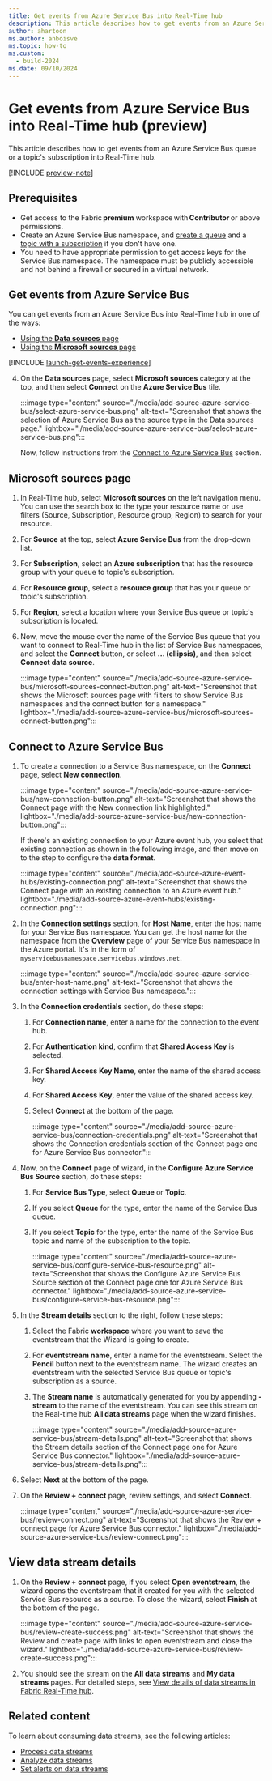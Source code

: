 ```yaml
---
title: Get events from Azure Service Bus into Real-Time hub
description: This article describes how to get events from an Azure Service Bus queue or topic's subscription in Real-Time hub.
author: ahartoon
ms.author: anboisve
ms.topic: how-to
ms.custom:
  - build-2024
ms.date: 09/10/2024
---
```


# Get events from Azure Service Bus into Real-Time hub (preview)
This article describes how to get events from an Azure Service Bus queue or a topic's subscription into Real-Time hub.

[!INCLUDE [preview-note](./includes/preview-note.md)]

## Prerequisites

- Get access to the Fabric **premium** workspace with **Contributor** or above permissions.
- Create an Azure Service Bus namespace, and [create a queue](service-bus-quickstart-portal.md) and a [topic with a subscription](service-bus-quickstart-topics-subscriptions-portal.md) if you don't have one.
- You need to have appropriate permission to get access keys for the Service Bus namespace. The namespace must be publicly accessible and not behind a firewall or secured in a virtual network.

## Get events from Azure Service Bus

You can get events from an Azure Service Bus into Real-Time hub in one of the ways:

- [Using the **Data sources** page](#data-sources-page)
- [Using the **Microsoft sources** page](#microsoft-sources-page)

[!INCLUDE [launch-get-events-experience](./includes/launch-get-events-experience.md)]

4. On the **Data sources** page, select **Microsoft sources** category at the top, and then select **Connect** on the **Azure Service Bus** tile. 

    :::image type="content" source="./media/add-source-azure-service-bus/select-azure-service-bus.png" alt-text="Screenshot that shows the selection of Azure Service Bus as the source type in the Data sources page." lightbox="./media/add-source-azure-service-bus/select-azure-service-bus.png":::
    
    Now, follow instructions from the [Connect to Azure Service Bus](#connect-to-azure-service-bus) section.

## Microsoft sources page

1. In Real-Time hub, select **Microsoft sources** on the left navigation menu. You can use the search box to the type your resource name or use filters (Source, Subscription, Resource group, Region) to search for your resource. 
1. For **Source** at the top, select **Azure Service Bus** from the drop-down list. 
1. For **Subscription**, select an **Azure subscription** that has the resource group with your queue to topic's subscription.
1. For **Resource group**, select a **resource group** that has your queue or topic's subscription.
1. For **Region**, select a location where your Service Bus queue or topic's subscription is located.
1. Now, move the mouse over the name of the Service Bus queue that you want to connect to Real-Time hub in the list of Service Bus namespaces, and select the **Connect** button, or select **... (ellipsis)**, and then select **Connect data source**.

    :::image type="content" source="./media/add-source-azure-service-bus/microsoft-sources-connect-button.png" alt-text="Screenshot that shows the Microsoft sources page with filters to show Service Bus namespaces and the connect button for a namespace." lightbox="./media/add-source-azure-service-bus/microsoft-sources-connect-button.png":::

## Connect to Azure Service Bus

1. To create a connection to a Service Bus namespace, on the **Connect** page, select **New connection**.

    :::image type="content" source="./media/add-source-azure-service-bus/new-connection-button.png" alt-text="Screenshot that shows the Connect page with the New connection link highlighted." lightbox="./media/add-source-azure-service-bus/new-connection-button.png":::     

    If there's an existing connection to your Azure event hub, you select that existing connection as shown in the following image, and then move on to the step to configure the **data format**.

    :::image type="content" source="./media/add-source-azure-event-hubs/existing-connection.png" alt-text="Screenshot that shows the Connect page with an existing connection to an Azure event hub." lightbox="./media/add-source-azure-event-hubs/existing-connection.png":::    
1. In the **Connection settings** section, for **Host Name**, enter the host name for your Service Bus namespace. You can get the host name for the namespace from the **Overview** page of your Service Bus namespace in the Azure portal. It's in the form of `myservicebusnamespace.servicebus.windows.net`. 

    :::image type="content" source="./media/add-source-azure-service-bus/enter-host-name.png" alt-text="Screenshot that shows the connection settings with Service Bus namespace.":::
1. In the **Connection credentials** section, do these steps:
    1. For **Connection name**, enter a name for the connection to the event hub.
    1. For **Authentication kind**, confirm that **Shared Access Key** is selected.
    1. For **Shared Access Key Name**, enter the name of the shared access key.
    1. For **Shared Access Key**, enter the value of the shared access key.                  
    1. Select **Connect** at the bottom of the page.
        
        :::image type="content" source="./media/add-source-azure-service-bus/connection-credentials.png" alt-text="Screenshot that shows the Connection credentials section of the Connect page one for Azure Service Bus connector.":::
1. Now, on the **Connect** page of wizard, in the **Configure Azure Service Bus Source** section, do these steps:
    1. For **Service Bus Type**, select **Queue** or **Topic**. 
    1. If you select **Queue** for the type, enter the name of the Service Bus queue. 
    1. If you select **Topic** for the type, enter the name of the Service Bus topic and name of the subscription to the topic. 

        :::image type="content" source="./media/add-source-azure-service-bus/configure-service-bus-resource.png" alt-text="Screenshot that shows the Configure Azure Service Bus Source section of the Connect page one for Azure Service Bus connector." lightbox="./media/add-source-azure-service-bus/configure-service-bus-resource.png":::        
1. In the **Stream details** section to the right, follow these steps:
    1. Select the Fabric **workspace** where you want to save the eventstream that the Wizard is going to create.
    1. For **eventstream name**, enter a name for the eventstream. Select the **Pencil** button next to the eventstream name. The wizard creates an eventstream with the selected Service Bus queue or topic's subscription as a source.
    1. The **Stream name** is automatically generated for you by appending **-stream** to the name of the eventstream. You can see this stream on the Real-time hub **All data streams** page when the wizard finishes.  
    
        :::image type="content" source="./media/add-source-azure-service-bus/stream-details.png" alt-text="Screenshot that shows the Stream details section of the Connect page one for Azure Service Bus connector." lightbox="./media/add-source-azure-service-bus/stream-details.png":::       
1. Select **Next** at the bottom of the page.
1. On the **Review + connect** page, review settings, and select **Connect**.

    :::image type="content" source="./media/add-source-azure-service-bus/review-connect.png" alt-text="Screenshot that shows the Review + connect page for Azure Service Bus connector." lightbox="./media/add-source-azure-service-bus/review-connect.png":::        

## View data stream details
1. On the **Review + connect** page, if you select **Open eventstream**, the wizard opens the eventstream that it created for you with the selected Service Bus resource as a source. To close the wizard, select **Finish** at the bottom of the page.

    :::image type="content" source="./media/add-source-azure-service-bus/review-create-success.png" alt-text="Screenshot that shows the Review and create page with links to open eventstream and close the wizard." lightbox="./media/add-source-azure-service-bus/review-create-success.png":::
2. You should see the stream on the **All data streams** and **My data streams** pages. For detailed steps, see [View details of data streams in Fabric Real-Time hub](view-data-stream-details.md).

## Related content

To learn about consuming data streams, see the following articles:

- [Process data streams](process-data-streams-using-transformations.md)
- [Analyze data streams](analyze-data-streams-using-kql-table-queries.md)
- [Set alerts on data streams](set-alerts-data-streams.md)
